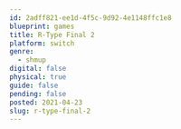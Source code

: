 ```yaml
---
id: 2adff821-ee1d-4f5c-9d92-4e1148ffc1e8
blueprint: games
title: R-Type Final 2
platform: switch
genre:
  - shmup
digital: false
physical: true
guide: false
pending: false
posted: 2021-04-23
slug: r-type-final-2
---
```

